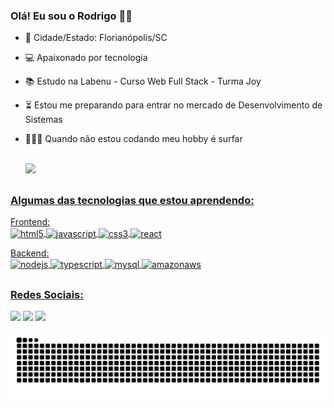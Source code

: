 ### Olá!  Eu sou o Rodrigo 👋😃
- 🏡 Cidade/Estado: Florianópolis/SC
- 💻 Apaixonado por tecnologia
- 📚 Estudo na Labenu - Curso Web Full Stack - Turma Joy
- ⏳ Estou me preparando para entrar no mercado de Desenvolvimento de Sistemas
- 🏄🏻‍♂️ Quando não estou codando meu hobby é surfar
 <br> </br>
 

  <a href="https://github.com/rodrigo-rc">
  <img height="180em" src="https://github-readme-stats.vercel.app/api?username=rodrigo-rc&show_icons=true&theme=dracula&include_all_commits=true&count_private=true"/>

 
##
 
 ### Algumas das tecnologias que estou aprendendo:

 Frontend: <br>
<img align="center" alt="html5" src="https://img.shields.io/badge/HTML5-E34F26?style=for-the-badge&logo=html5&logoColor=white">
<img align="center" alt="javascript" src="https://img.shields.io/badge/JavaScript-F7DF1E?style=for-the-badge&logo=javascript&logoColor=black">
<img align="center" alt="css3" src="https://img.shields.io/badge/CSS3-1572B6?style=for-the-badge&logo=css3&logoColor=white">
<img align="center" alt="react" src="https://img.shields.io/badge/React-20232A?style=for-the-badge&logo=react&logoColor=61DAFB">
   

Backend: <br>
<img align="center" alt="nodejs" src="https://img.shields.io/badge/Node.js-43853D?style=for-the-badge&logo=node.js&logoColor=white">
<img align="center" alt="typescript" src="https://img.shields.io/badge/TypeScript-007ACC?style=for-the-badge&logo=typescript&logoColor=white">
<img align="center" alt="mysql" src="https://img.shields.io/badge/MySQL-00000F?style=for-the-badge&logo=mysql&logoColor=white">
<img align="center" alt="amazonaws" src="https://img.shields.io/badge/Amazon_AWS-232F3E?style=for-the-badge&logo=amazon-aws&logoColor=white">

##
  
### Redes Sociais:
<div> 
  <a href = "mailto:rodriigo.rc@gmail.com"><img src="https://img.shields.io/badge/-Gmail-%23333?style=for-the-badge&logo=gmail&logoColor=white" target="_blank"></a>
  <a href="https://www.linkedin.com/in/rodrigo-carlos-rodrigues-52793018a/" target="_blank"><img src="https://img.shields.io/badge/-LinkedIn-%230077B5?style=for-the-badge&logo=linkedin&logoColor=white" target="_blank"></a> 
      <a href="https://www.instagram.com/rodrigo.cr95/" target="_blank"><img src="https://img.shields.io/badge/Instagram-E4405F?style=for-the-badge&logo=instagram&logoColor=white" target="_blank"></a> 
 
 ![Snake animation](https://github.com/rodrigo-rc/rodrigo-rc/blob/output/github-contribution-grid-snake.svg)
 
</div>
